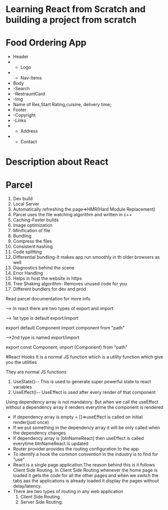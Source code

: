 # Learning React from Scratch and building a project from scratch

# Food Ordering App

- Header
- - Logo
- - Nav-items
- Body
- -Search
- -RestrauntCard
- -Img
- Name of Res,Start Rating,cuisine, delivery time;
- Footer
- -Copyright
- -Links
- - Address
- - Contact

# Description about React

# Parcel

1. Dev build
2. Local Server
3. Automatically refreshing the page=>HMR(Hard Module Replacement)
4. Parcel uses the file watching algorithm and written in c++
5. Caching-Faster builds
6. Image optimization
7. Minification of file
8. Bundling
9. Compress the files
10. Consistent hashing
11. Code splitting
12. Differential bundling-It makes app run smoothly in th older browsers as well
13. Diagnostics behind the scene
14. Error Handling
15. Helps in host the website in https
16. Tree Shaking algorithm- Removes unused code for you
17. Different bundlers for dev and prod

Read parcel documentation for more info

--> In react there are two types of export and import

--> 1st type is default export/import

export default Component
import component from "path"

-->2nd type is named export/import

export const Component;
import {Component} from "path"

#React Hooks
It is a normal JS function which is a utility function which give you the utilities

They are normal JS functions

1.  UseState()-- This is used to generate super powerful state to react variables
2.  UseEffect()-- UseEffect is used after every render of that component

 Using dependency array is not mandatory. But when we call the useEffect without a dependency array it renders everytime the component is rendered
- If dependency array is empty = []=>useEffect is called on initial render(just once)
- If we put something in the dependency array it will be only called when the dependency changes
- If dependency array is [btnNameReact] then useEffect is called everytime btnNameReact is updated
- Router provider provides the routing configuration to the app
- To identify a hook the common convention in the industry is to find for "use" 
- React is a single page application.The reason behind this is it follows Client Side Routing. In Client Side Routing whenever the home page is loaded it gets the code for all the other pages and when we switch the tabs aas the applications is already loaded it display the pages without delay/latency.
- There are two types of routing in any web application 
    1. Client Side Routing
    2. Server Side Routing: 



